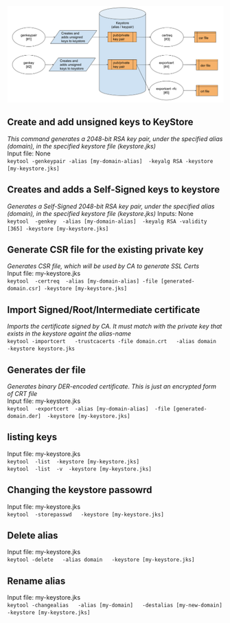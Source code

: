 ![Key Tool Image](keytool.svg)
## Create and add unsigned keys to KeyStore
*This command generates a 2048-bit RSA key pair, under the specified alias (domain), in the specified keystore file (keystore.jks)*  
Input file: None  
`keytool -genkeypair -alias [my-domain-alias]  -keyalg RSA -keystore [my-keystore.jks]`

## Creates and adds a Self-Signed keys to keystore
*Generates a Self-Signed 2048-bit RSA key pair, under the specified alias (domain), in the specified keystore file (keystore.jks)*
Inputs: None  
`keytool  -genkey  -alias [my-domain-alias]  -keyalg RSA -validity [365] -keystore [my-keystore.jks]`

## Generate CSR file for the existing private key
*Generates CSR file, which will be used by CA to generate SSL Certs*  
Input file: my-keystore.jks  
`keytool  -certreq  -alias [my-domain-alias] -file [generated-domain.csr] -keystore [my-keystore.jks]`

## Import Signed/Root/Intermediate certificate
*Imports the certificate signed by CA. It must match with the private key that exists in the keystore againt the alias-name*  
`keytool -importcert  
        -trustcacerts -file domain.crt  
        -alias domain  
        -keystore keystore.jks`

## Generates der file
*Generates binary DER-encoded certificate. This is just an encrypted form of CRT file*  
Input file: my-keystore.jks  
`keytool  -exportcert  -alias [my-domain-alias]  -file [generated-domain.der]  -keystore [my-keystore.jks]`

## listing keys
Input file: my-keystore.jks  
`keytool  -list  -keystore [my-keystore.jks]`  
`keytool  -list  -v  -keystore [my-keystore.jks]` 

## Changing the keystore passowrd 
Input file: my-keystore.jks  
`keytool  -storepasswd   -keystore [my-keystore.jks]`

## Delete alias 
Input file: my-keystore.jks  
`keytool -delete  
        -alias domain  
        -keystore [my-keystore.jks]`
## Rename alias
Input file: my-keystore.jks  
`keytool -changealias  
        -alias [my-domain]  
        -destalias [my-new-domain]  
        -keystore [my-keystore.jks]`

